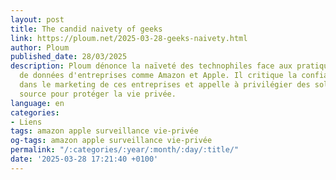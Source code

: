 ```yaml
---
layout: post
title: The candid naivety of geeks
link: https://ploum.net/2025-03-28-geeks-naivety.html
author: Ploum
published_date: 28/03/2025
description: Ploum dénonce la naïveté des technophiles face aux pratiques de collecte
  de données d'entreprises comme Amazon et Apple. Il critique la confiance aveugle
  dans le marketing de ces entreprises et appelle à privilégier des solutions open
  source pour protéger la vie privée.
language: en
categories:
- Liens
tags: amazon apple surveillance vie-privée
og-tags: amazon apple surveillance vie-privée
permalink: "/:categories/:year/:month/:day/:title/"
date: '2025-03-28 17:21:40 +0100'
---
```

